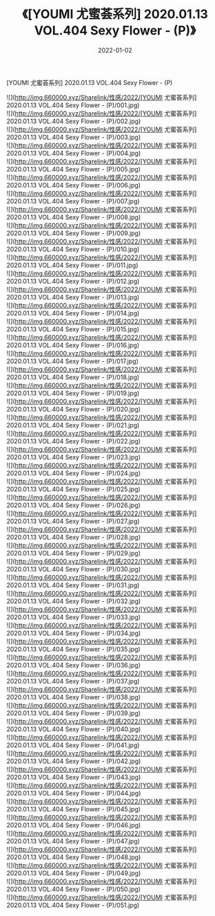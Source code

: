 ﻿---
layout: post
title:  《[YOUMI 尤蜜荟系列] 2020.01.13 VOL.404 Sexy Flower - (P)》
date:   2022-01-02
img: http://img.660000.xyz/Sharelink/性感/2022/[YOUMI 尤蜜荟系列] 2020.01.13 VOL.404 Sexy Flower - (P)/000.jpg
categories: [美女, 清纯, 唯美]
---

[YOUMI 尤蜜荟系列] 2020.01.13 VOL.404 Sexy Flower - (P)

  ![](http://img.660000.xyz/Sharelink/性感/2022/[YOUMI 尤蜜荟系列] 2020.01.13 VOL.404 Sexy Flower - (P)/001.jpg) <br> ![](http://img.660000.xyz/Sharelink/性感/2022/[YOUMI 尤蜜荟系列] 2020.01.13 VOL.404 Sexy Flower - (P)/002.jpg) <br> ![](http://img.660000.xyz/Sharelink/性感/2022/[YOUMI 尤蜜荟系列] 2020.01.13 VOL.404 Sexy Flower - (P)/003.jpg) <br> ![](http://img.660000.xyz/Sharelink/性感/2022/[YOUMI 尤蜜荟系列] 2020.01.13 VOL.404 Sexy Flower - (P)/004.jpg) <br> ![](http://img.660000.xyz/Sharelink/性感/2022/[YOUMI 尤蜜荟系列] 2020.01.13 VOL.404 Sexy Flower - (P)/005.jpg) <br> ![](http://img.660000.xyz/Sharelink/性感/2022/[YOUMI 尤蜜荟系列] 2020.01.13 VOL.404 Sexy Flower - (P)/006.jpg) <br> ![](http://img.660000.xyz/Sharelink/性感/2022/[YOUMI 尤蜜荟系列] 2020.01.13 VOL.404 Sexy Flower - (P)/007.jpg) <br> ![](http://img.660000.xyz/Sharelink/性感/2022/[YOUMI 尤蜜荟系列] 2020.01.13 VOL.404 Sexy Flower - (P)/008.jpg) <br> ![](http://img.660000.xyz/Sharelink/性感/2022/[YOUMI 尤蜜荟系列] 2020.01.13 VOL.404 Sexy Flower - (P)/009.jpg) <br> ![](http://img.660000.xyz/Sharelink/性感/2022/[YOUMI 尤蜜荟系列] 2020.01.13 VOL.404 Sexy Flower - (P)/010.jpg) <br> ![](http://img.660000.xyz/Sharelink/性感/2022/[YOUMI 尤蜜荟系列] 2020.01.13 VOL.404 Sexy Flower - (P)/011.jpg) <br> ![](http://img.660000.xyz/Sharelink/性感/2022/[YOUMI 尤蜜荟系列] 2020.01.13 VOL.404 Sexy Flower - (P)/012.jpg) <br> ![](http://img.660000.xyz/Sharelink/性感/2022/[YOUMI 尤蜜荟系列] 2020.01.13 VOL.404 Sexy Flower - (P)/013.jpg) <br> ![](http://img.660000.xyz/Sharelink/性感/2022/[YOUMI 尤蜜荟系列] 2020.01.13 VOL.404 Sexy Flower - (P)/014.jpg) <br> ![](http://img.660000.xyz/Sharelink/性感/2022/[YOUMI 尤蜜荟系列] 2020.01.13 VOL.404 Sexy Flower - (P)/015.jpg) <br> ![](http://img.660000.xyz/Sharelink/性感/2022/[YOUMI 尤蜜荟系列] 2020.01.13 VOL.404 Sexy Flower - (P)/016.jpg) <br> ![](http://img.660000.xyz/Sharelink/性感/2022/[YOUMI 尤蜜荟系列] 2020.01.13 VOL.404 Sexy Flower - (P)/017.jpg) <br> ![](http://img.660000.xyz/Sharelink/性感/2022/[YOUMI 尤蜜荟系列] 2020.01.13 VOL.404 Sexy Flower - (P)/018.jpg) <br> ![](http://img.660000.xyz/Sharelink/性感/2022/[YOUMI 尤蜜荟系列] 2020.01.13 VOL.404 Sexy Flower - (P)/019.jpg) <br> ![](http://img.660000.xyz/Sharelink/性感/2022/[YOUMI 尤蜜荟系列] 2020.01.13 VOL.404 Sexy Flower - (P)/020.jpg) <br> ![](http://img.660000.xyz/Sharelink/性感/2022/[YOUMI 尤蜜荟系列] 2020.01.13 VOL.404 Sexy Flower - (P)/021.jpg) <br> ![](http://img.660000.xyz/Sharelink/性感/2022/[YOUMI 尤蜜荟系列] 2020.01.13 VOL.404 Sexy Flower - (P)/022.jpg) <br> ![](http://img.660000.xyz/Sharelink/性感/2022/[YOUMI 尤蜜荟系列] 2020.01.13 VOL.404 Sexy Flower - (P)/023.jpg) <br> ![](http://img.660000.xyz/Sharelink/性感/2022/[YOUMI 尤蜜荟系列] 2020.01.13 VOL.404 Sexy Flower - (P)/024.jpg) <br> ![](http://img.660000.xyz/Sharelink/性感/2022/[YOUMI 尤蜜荟系列] 2020.01.13 VOL.404 Sexy Flower - (P)/025.jpg) <br> ![](http://img.660000.xyz/Sharelink/性感/2022/[YOUMI 尤蜜荟系列] 2020.01.13 VOL.404 Sexy Flower - (P)/026.jpg) <br> ![](http://img.660000.xyz/Sharelink/性感/2022/[YOUMI 尤蜜荟系列] 2020.01.13 VOL.404 Sexy Flower - (P)/027.jpg) <br> ![](http://img.660000.xyz/Sharelink/性感/2022/[YOUMI 尤蜜荟系列] 2020.01.13 VOL.404 Sexy Flower - (P)/028.jpg) <br> ![](http://img.660000.xyz/Sharelink/性感/2022/[YOUMI 尤蜜荟系列] 2020.01.13 VOL.404 Sexy Flower - (P)/029.jpg) <br> ![](http://img.660000.xyz/Sharelink/性感/2022/[YOUMI 尤蜜荟系列] 2020.01.13 VOL.404 Sexy Flower - (P)/030.jpg) <br> ![](http://img.660000.xyz/Sharelink/性感/2022/[YOUMI 尤蜜荟系列] 2020.01.13 VOL.404 Sexy Flower - (P)/031.jpg) <br> ![](http://img.660000.xyz/Sharelink/性感/2022/[YOUMI 尤蜜荟系列] 2020.01.13 VOL.404 Sexy Flower - (P)/032.jpg) <br> ![](http://img.660000.xyz/Sharelink/性感/2022/[YOUMI 尤蜜荟系列] 2020.01.13 VOL.404 Sexy Flower - (P)/033.jpg) <br> ![](http://img.660000.xyz/Sharelink/性感/2022/[YOUMI 尤蜜荟系列] 2020.01.13 VOL.404 Sexy Flower - (P)/034.jpg) <br> ![](http://img.660000.xyz/Sharelink/性感/2022/[YOUMI 尤蜜荟系列] 2020.01.13 VOL.404 Sexy Flower - (P)/035.jpg) <br> ![](http://img.660000.xyz/Sharelink/性感/2022/[YOUMI 尤蜜荟系列] 2020.01.13 VOL.404 Sexy Flower - (P)/036.jpg) <br> ![](http://img.660000.xyz/Sharelink/性感/2022/[YOUMI 尤蜜荟系列] 2020.01.13 VOL.404 Sexy Flower - (P)/037.jpg) <br> ![](http://img.660000.xyz/Sharelink/性感/2022/[YOUMI 尤蜜荟系列] 2020.01.13 VOL.404 Sexy Flower - (P)/038.jpg) <br> ![](http://img.660000.xyz/Sharelink/性感/2022/[YOUMI 尤蜜荟系列] 2020.01.13 VOL.404 Sexy Flower - (P)/039.jpg) <br> ![](http://img.660000.xyz/Sharelink/性感/2022/[YOUMI 尤蜜荟系列] 2020.01.13 VOL.404 Sexy Flower - (P)/040.jpg) <br> ![](http://img.660000.xyz/Sharelink/性感/2022/[YOUMI 尤蜜荟系列] 2020.01.13 VOL.404 Sexy Flower - (P)/041.jpg) <br> ![](http://img.660000.xyz/Sharelink/性感/2022/[YOUMI 尤蜜荟系列] 2020.01.13 VOL.404 Sexy Flower - (P)/042.jpg) <br> ![](http://img.660000.xyz/Sharelink/性感/2022/[YOUMI 尤蜜荟系列] 2020.01.13 VOL.404 Sexy Flower - (P)/043.jpg) <br> ![](http://img.660000.xyz/Sharelink/性感/2022/[YOUMI 尤蜜荟系列] 2020.01.13 VOL.404 Sexy Flower - (P)/044.jpg) <br> ![](http://img.660000.xyz/Sharelink/性感/2022/[YOUMI 尤蜜荟系列] 2020.01.13 VOL.404 Sexy Flower - (P)/045.jpg) <br> ![](http://img.660000.xyz/Sharelink/性感/2022/[YOUMI 尤蜜荟系列] 2020.01.13 VOL.404 Sexy Flower - (P)/046.jpg) <br> ![](http://img.660000.xyz/Sharelink/性感/2022/[YOUMI 尤蜜荟系列] 2020.01.13 VOL.404 Sexy Flower - (P)/047.jpg) <br> ![](http://img.660000.xyz/Sharelink/性感/2022/[YOUMI 尤蜜荟系列] 2020.01.13 VOL.404 Sexy Flower - (P)/048.jpg) <br> ![](http://img.660000.xyz/Sharelink/性感/2022/[YOUMI 尤蜜荟系列] 2020.01.13 VOL.404 Sexy Flower - (P)/049.jpg) <br> ![](http://img.660000.xyz/Sharelink/性感/2022/[YOUMI 尤蜜荟系列] 2020.01.13 VOL.404 Sexy Flower - (P)/050.jpg) <br> ![](http://img.660000.xyz/Sharelink/性感/2022/[YOUMI 尤蜜荟系列] 2020.01.13 VOL.404 Sexy Flower - (P)/051.jpg) <br>